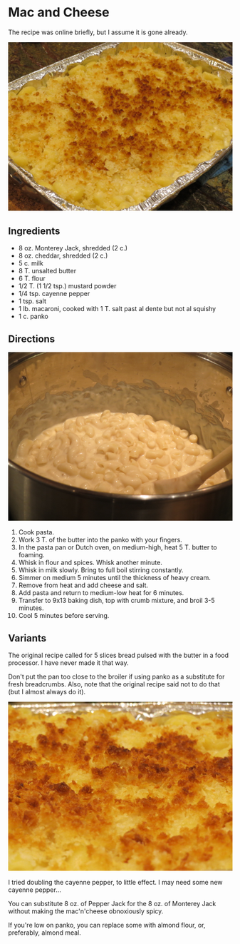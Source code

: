 # Mac and Cheese

The recipe was online briefly, but I assume it is gone already.

![panko mac'n'cheese](../images/macNcheese3.png)

## Ingredients

* 8 oz. Monterey Jack, shredded (2 c.)
* 8 oz. cheddar, shredded (2 c.)
* 5 c. milk
* 8 T. unsalted butter
* 6 T. flour
* 1/2 T. (1 1/2 tsp.) mustard powder
* 1/4 tsp. cayenne pepper
* 1 tsp. salt
* 1 lb. macaroni, cooked with 1 T. salt past al dente but not al squishy
* 1 c. panko

## Directions

![in the pot](../images/macNcheese1.png)

1. Cook pasta.
2. Work 3 T. of the butter into the panko with your fingers.
2. In the pasta pan or Dutch oven, on medium-high, heat 5 T. butter to foaming. 
3. Whisk in flour and spices. Whisk another minute. 
4. Whisk in milk slowly. Bring to full boil stirring constantly. 
5. Simmer on medium 5 minutes until the thickness of heavy cream. 
6. Remove from heat and add cheese and salt. 
7. Add pasta and return to medium-low heat for 6 minutes. 
8. Transfer to 9x13 baking dish, top with crumb mixture, and broil 3-5 minutes. 
9. Cool 5 minutes before serving. 

## Variants

The original recipe called for 5 slices bread pulsed with the butter in a food processor.  I have never made it that way.

Don't put the pan too close to the broiler if using panko as a substitute for fresh breadcrumbs.  Also, note that the original recipe said not to do that (but I almost always do it).

![panko closeup](../images/macNcheese2.png)

I tried doubling the cayenne pepper, to little effect.  I may need some new cayenne pepper...

You can substitute 8 oz. of Pepper Jack for the 8 oz. of Monterey Jack without making the mac'n'cheese obnoxiously spicy.

If you're low on panko, you can replace some with almond flour, or, preferably, almond meal.

